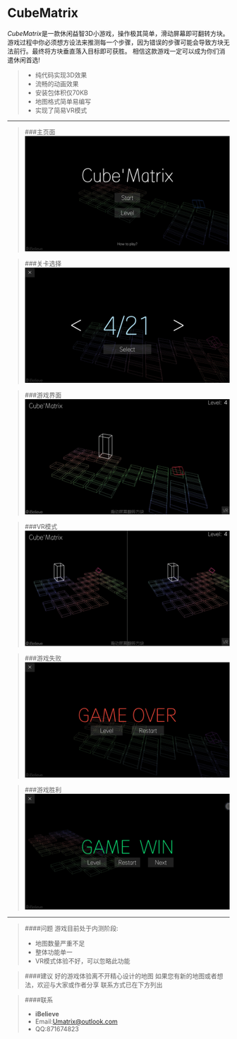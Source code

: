 # CubeMatrix

*CubeMatrix*是一款休闲益智3D小游戏，操作极其简单，滑动屏幕即可翻转方块。
游戏过程中你必须想方设法来推测每一个步骤，因为错误的步骤可能会导致方块无法前行。最终将方块垂直落入目标即可获胜。
相信这款游戏一定可以成为你们消遣休闲首选!


>- 纯代码实现3D效果
>- 流畅的动画效果
>- 安装包体积仅70KB
>- 地图格式简单易编写
>- 实现了简易VR模式

---

>###主页面
>![主页面](https://github.com/VMatrices/ImageResources/blob/master/Android/CubeMatrix/s0.jpg)

>###关卡选择
>![关卡选择](https://github.com/VMatrices/ImageResources/blob/master/Android/CubeMatrix/s1.jpg)

>###游戏界面
>![游戏界面](https://github.com/VMatrices/ImageResources/blob/master/Android/CubeMatrix/s2.jpg)

>###VR模式
>![VR模式](https://github.com/VMatrices/ImageResources/blob/master/Android/CubeMatrix/s3.jpg)

>###游戏失败
>![游戏失败](https://github.com/VMatrices/ImageResources/blob/master/Android/CubeMatrix/s4.jpg)

>###游戏胜利
>![游戏胜利](https://github.com/VMatrices/ImageResources/blob/master/Android/CubeMatrix/s5.jpg)

---

>####问题
> 游戏目前处于内测阶段:
>- 地图数量严重不足
>- 整体功能单一
>- VR模式体验不好，可以忽略此功能

>####建议
> 好的游戏体验离不开精心设计的地图
> 如果您有新的地图或者想法，欢迎与大家或作者分享
> 联系方式已在下方列出

>####联系
>- **iBelieve**
>- Email:Umatrix@outlook.com
>- QQ:871674823
